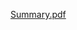 [Summary.pdf](https://github.com/natalia-kurbakova/Baruch-Data-Challenge/files/8634119/Summary.pdf)
